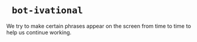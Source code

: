# ``` bot-ivational```
We try to make certain phrases appear on the screen from time to time to help us continue working.
